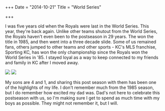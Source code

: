 +++
Date = "2014-10-21"
Title = "World Series"

+++

I was five years old when the Royals were last in the World Series. This year, they're back again. Unlike other teams shutout from the World Series, the Royals haven't even been to the postseason in 29 years. The won the title in 1985, and then went into a three decade slide. Some of us remained fans, others jumped to other teams and other sports - KC's MLS franchise, Sporting KC, has won the only championship since the Royals won the World Series in '85. I stayed loyal as a way to keep connected to my friends and family in KC after I moved away. 

<img class="img-responsive" src="//drops.albush.com/marshall85.jpg">

<img class="img-responsive" src="//drops.albush.com/simon85.jpg">

My sons are 4 and 1, and sharing this post season with them has been one of the highlights of my life. I don't remember much from the 1985 season, but I do remember how excited my dad was. Dad's not here to celebrate this postseason with us, so I'm making sure I get to spend as much time with my boys as possible. They might not remember it, but I will. 

